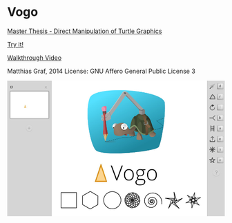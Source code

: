 Vogo
====

[Master Thesis - Direct Manipulation of Turtle Graphics](Master%20Thesis%20-%20Direct%20Manipulation%20of%20Turtle%20Graphics.pdf)

[Try it!](http://rbyte.github.io/Vogo/)

[Walkthrough Video](https://vimeo.com/113843398)

Matthias Graf, 2014
License: GNU Affero General Public License 3

![Poster](images/intro_vogo_poster_2.jpg)
